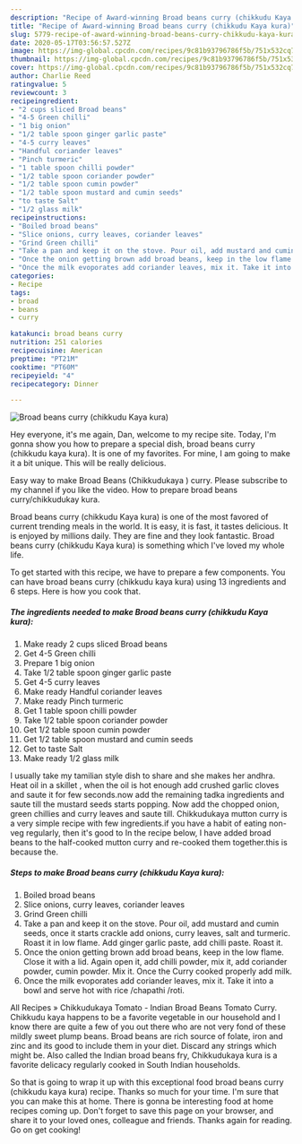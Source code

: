 ```yaml
---
description: "Recipe of Award-winning Broad beans curry (chikkudu Kaya kura)"
title: "Recipe of Award-winning Broad beans curry (chikkudu Kaya kura)"
slug: 5779-recipe-of-award-winning-broad-beans-curry-chikkudu-kaya-kura
date: 2020-05-17T03:56:57.527Z
image: https://img-global.cpcdn.com/recipes/9c81b93796786f5b/751x532cq70/broad-beans-curry-chikkudu-kaya-kura-recipe-main-photo.jpg
thumbnail: https://img-global.cpcdn.com/recipes/9c81b93796786f5b/751x532cq70/broad-beans-curry-chikkudu-kaya-kura-recipe-main-photo.jpg
cover: https://img-global.cpcdn.com/recipes/9c81b93796786f5b/751x532cq70/broad-beans-curry-chikkudu-kaya-kura-recipe-main-photo.jpg
author: Charlie Reed
ratingvalue: 5
reviewcount: 3
recipeingredient:
- "2 cups sliced Broad beans"
- "4-5 Green chilli"
- "1 big onion"
- "1/2 table spoon ginger garlic paste"
- "4-5 curry leaves"
- "Handful coriander leaves"
- "Pinch turmeric"
- "1 table spoon chilli powder"
- "1/2 table spoon coriander powder"
- "1/2 table spoon cumin powder"
- "1/2 table spoon mustard and cumin seeds"
- "to taste Salt"
- "1/2 glass milk"
recipeinstructions:
- "Boiled broad beans"
- "Slice onions, curry leaves, coriander leaves"
- "Grind Green chilli"
- "Take a pan and keep it on the stove. Pour oil, add mustard and cumin seeds, once it starts crackle add onions, curry leaves, salt and turmeric. Roast it in low flame. Add ginger garlic paste, add chilli paste. Roast it."
- "Once the onion getting brown add broad beans, keep in the low flame. Close it with a lid. Again open it, add chilli powder, mix it, add coriander powder, cumin powder. Mix it. Once the Curry cooked properly add milk."
- "Once the milk evoporates add coriander leaves, mix it. Take it into a bowl and serve hot with rice /chapathi /roti."
categories:
- Recipe
tags:
- broad
- beans
- curry

katakunci: broad beans curry 
nutrition: 251 calories
recipecuisine: American
preptime: "PT21M"
cooktime: "PT60M"
recipeyield: "4"
recipecategory: Dinner

---
```



![Broad beans curry (chikkudu Kaya kura)](https://img-global.cpcdn.com/recipes/9c81b93796786f5b/751x532cq70/broad-beans-curry-chikkudu-kaya-kura-recipe-main-photo.jpg)

Hey everyone, it's me again, Dan, welcome to my recipe site. Today, I'm gonna show you how to prepare a special dish, broad beans curry (chikkudu kaya kura). It is one of my favorites. For mine, I am going to make it a bit unique. This will be really delicious.

Easy way to make Broad Beans (Chikkudukaya ) curry. Please subscribe to my channel if you like the video. How to prepare broad beans curry/chikkudukay kura.

Broad beans curry (chikkudu Kaya kura) is one of the most favored of current trending meals in the world. It is easy, it is fast, it tastes delicious. It is enjoyed by millions daily. They are fine and they look fantastic. Broad beans curry (chikkudu Kaya kura) is something which I've loved my whole life.


To get started with this recipe, we have to prepare a few components. You can have broad beans curry (chikkudu kaya kura) using 13 ingredients and 6 steps. Here is how you cook that.

<!--inarticleads1-->

##### The ingredients needed to make Broad beans curry (chikkudu Kaya kura):

1. Make ready 2 cups sliced Broad beans
1. Get 4-5 Green chilli
1. Prepare 1 big onion
1. Take 1/2 table spoon ginger garlic paste
1. Get 4-5 curry leaves
1. Make ready Handful coriander leaves
1. Make ready Pinch turmeric
1. Get 1 table spoon chilli powder
1. Take 1/2 table spoon coriander powder
1. Get 1/2 table spoon cumin powder
1. Get 1/2 table spoon mustard and cumin seeds
1. Get to taste Salt
1. Make ready 1/2 glass milk


I usually take my tamilian style dish to share and she makes her andhra. Heat oil in a skillet , when the oil is hot enough add crushed garlic cloves and saute it for few seconds.now add the remaining tadka ingredients and saute till the mustard seeds starts popping. Now add the chopped onion, green chillies and curry leaves and saute till. Chikkudukaya mutton curry is a very simple recipe with few ingredients.if you have a habit of eating non-veg regularly, then it&#39;s good to In the recipe below, I have added broad beans to the half-cooked mutton curry and re-cooked them together.this is because the. 

<!--inarticleads2-->

##### Steps to make Broad beans curry (chikkudu Kaya kura):

1. Boiled broad beans
1. Slice onions, curry leaves, coriander leaves
1. Grind Green chilli
1. Take a pan and keep it on the stove. Pour oil, add mustard and cumin seeds, once it starts crackle add onions, curry leaves, salt and turmeric. Roast it in low flame. Add ginger garlic paste, add chilli paste. Roast it.
1. Once the onion getting brown add broad beans, keep in the low flame. Close it with a lid. Again open it, add chilli powder, mix it, add coriander powder, cumin powder. Mix it. Once the Curry cooked properly add milk.
1. Once the milk evoporates add coriander leaves, mix it. Take it into a bowl and serve hot with rice /chapathi /roti.


All Recipes » Chikkudukaya Tomato - Indian Broad Beans Tomato Curry. Chikkudu kaya happens to be a favorite vegetable in our household and I know there are quite a few of you out there who are not very fond of these mildly sweet plump beans. Broad beans are rich source of folate, iron and zinc and its good to include them in your diet. Discard any strings which might be. Also called the Indian broad beans fry, Chikkudukaya kura is a favorite delicacy regularly cooked in South Indian households. 

So that is going to wrap it up with this exceptional food broad beans curry (chikkudu kaya kura) recipe. Thanks so much for your time. I'm sure that you can make this at home. There is gonna be interesting food at home recipes coming up. Don't forget to save this page on your browser, and share it to your loved ones, colleague and friends. Thanks again for reading. Go on get cooking!
